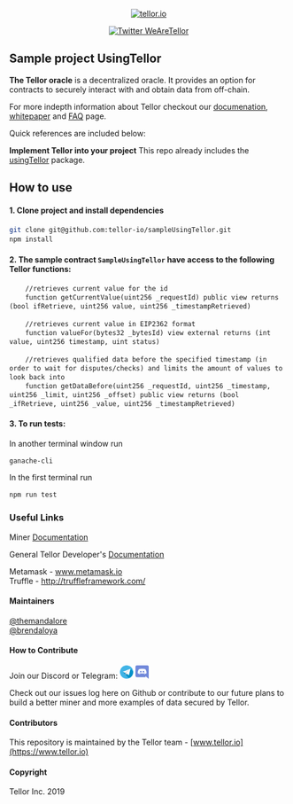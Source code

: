<p align="center">
  <a href='https://www.tellor.io/'>
    <img src= 'https://raw.githubusercontent.com/tellor-io/TellorBrandMaterials/master/LightBkrnd_RGB.png' width="250" height="200" alt='tellor.io' />
  </a>
</p>

<p align="center">
  <a href='https://twitter.com/WeAreTellor'>
    <img src= 'https://img.shields.io/twitter/url/http/shields.io.svg?style=social' alt='Twitter WeAreTellor' />
  </a> 
</p>


## Sample project UsingTellor <a name="sample"> </a>

<b>The Tellor oracle</b> is a decentralized oracle. It provides an option for contracts to securely interact with and obtain data from off-chain.

For more indepth information about Tellor checkout our [documenation](https://tellor.readthedocs.io/en/latest/), [whitepaper](https://tellor.io/whitepaper/) and [FAQ](https://tellor.io/faq/) page. 

Quick references are included below: 

<b>Implement Tellor into your project</b>
This repo already includes the [usingTellor](https://github.com/tellor-io/usingtellor) package.

## How to use 
#### 1. Clone project and install dependencies

```bash
git clone git@github.com:tellor-io/sampleUsingTellor.git
npm install 
```

#### 2. The sample contract `SampleUsingTellor` have access to the following Tellor functions:

```solidity
    //retrieves current value for the id
    function getCurrentValue(uint256 _requestId) public view returns (bool ifRetrieve, uint256 value, uint256 _timestampRetrieved)

    //retrieves current value in EIP2362 format
    function valueFor(bytes32 _bytesId) view external returns (int value, uint256 timestamp, uint status)

    //retrieves qualified data before the specified timestamp (in order to wait for disputes/checks) and limits the amount of values to look back into
    function getDataBefore(uint256 _requestId, uint256 _timestamp, uint256 _limit, uint256 _offset) public view returns (bool _ifRetrieve, uint256 _value, uint256 _timestampRetrieved)

```

#### 3. To run tests:

In another terminal window run
```bash
ganache-cli
```

In the first terminal run
```bash
npm run test
```


### Useful Links

Miner [Documentation](https://tellor.readthedocs.io/en/latest/MinerSetup/)

General Tellor Developer's [Documentation](https://tellor.readthedocs.io/en/latest/DevDocumentation/)

Metamask - www.metamask.io 
<br>
Truffle - http://truffleframework.com/


#### Maintainers <a name="maintainers"> </a> 
[@themandalore](https://github.com/themandalore)
<br>
[@brendaloya](https://github.com/brendaloya) 


#### How to Contribute<a name="how2contribute"> </a>  
Join our Discord or Telegram:
[<img src="./public/telegram.png" width="24" height="24">](https://t.me/tellor)
[<img src="./public/discord.png" width="24" height="24">](https://discord.gg/zFcM3G)

Check out our issues log here on Github or contribute to our future plans to build a better miner and more examples of data secured by Tellor. 


#### Contributors<a name="contributors"> </a>

This repository is maintained by the Tellor team - [www.tellor.io](https://www.tellor.io)


#### Copyright

Tellor Inc. 2019
